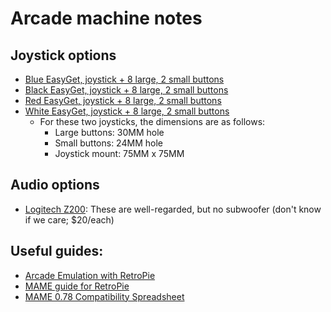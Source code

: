# Arcade machine notes

## Joystick options
* [Blue EasyGet, joystick + 8 large, 2 small buttons](https://www.amazon.com/Easyget-Raspberry-Retropie-Cabinet-Projects/dp/B00XHLVUBM)
* [Black EasyGet, joystick + 8 large, 2 small buttons](https://www.amazon.com/Easyget-Joystick-Cabinet-Fighting-Support/dp/B00XHM5JPE/ref=pd_cp_21_4?_encoding=UTF8&pd_rd_i=B00XHM5JPE&pd_rd_r=1S0V2GVWZPC88VEQ5MHN&pd_rd_w=l6kTz&pd_rd_wg=8PjZZ&psc=1&refRID=1S0V2GVWZPC88VEQ5MHN)
* [Red EasyGet, joystick + 8 large, 2 small buttons](https://www.amazon.com/Easyget-Arcade-Raspberry-RetroPie-Joystick/dp/B01M9HAVUQ/ref=pd_sim_21_1?_encoding=UTF8&pd_rd_i=B01M9HAVUQ&pd_rd_r=W0SN2PDXFPWD5GJJ7FB2&pd_rd_w=c7aPO&pd_rd_wg=6cf3Q&psc=1&refRID=W0SN2PDXFPWD5GJJ7FB2)
* [White EasyGet, joystick + 8 large, 2 small buttons](https://www.amazon.com/Easyget-Raspberry-Retropie-Cabinet-Projects/dp/B01EY4OXBO/ref=pd_sim_21_2?_encoding=UTF8&pd_rd_i=B01EY4OXBO&pd_rd_r=W0SN2PDXFPWD5GJJ7FB2&pd_rd_w=c7aPO&pd_rd_wg=6cf3Q&psc=1&refRID=W0SN2PDXFPWD5GJJ7FB2)
  * For these two joysticks, the dimensions are as follows:
    * Large buttons: 30MM hole
    * Small buttons: 24MM hole
    * Joystick mount: 75MM x 75MM

## Audio options
* [Logitech Z200](https://www.amazon.com/dp/B00EZ9XKCM/?tag=pcpapi-20): These are well-regarded, but no subwoofer (don't know if we care; $20/each)

## Useful guides:
* [Arcade Emulation with RetroPie](https://github.com/retropie/retropie-setup/wiki/Arcade)
* [MAME guide for RetroPie](https://github.com/retropie/retropie-setup/wiki/MAME)
* [MAME 0.78 Compatibility Spreadsheet](https://docs.google.com/spreadsheets/d/1LP1MELCvcxu7TfiowF_0ZuvRVEMqlfQyTVetnOJvuJc/edit#gid=1621837949)
